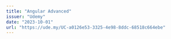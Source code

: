 ```yaml
---
title: "Angular Advanced"
issuer: "Udemy"
date: "2023-10-01"
url: "https://ude.my/UC-a0126e53-3325-4e98-8ddc-68518c664ebe"
---
```

